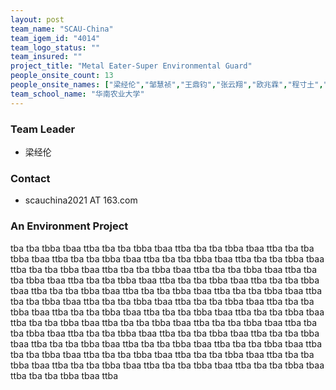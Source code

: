 ```yaml
---
layout: post
team_name: "SCAU-China"
team_igem_id: "4014"
team_logo_status: ""
team_insured: ""
project_title: "Metal Eater-Super Environmental Guard"
people_onsite_count: 13
people_onsite_names: ["梁经伦","邹慧祯","王鼎钧","张云翔","欧兆霖","程寸土","郭臣凯","张新瑞","赵肖凡","鲍成斌","张凯彬","冯紫婷"]
team_school_name: "华南农业大学"
---
```



### Team Leader
* 梁经伦

### Contact
* scauchina2021 AT 163.com

### An Environment Project

tba tba tbba tbaa ttba tba tba tbba tbaa ttba tba tba tbba tbaa ttba tba tba tbba tbaa ttba tba tba tbba tbaa ttba tba tba tbba tbaa ttba tba tba tbba tbaa ttba tba tba tbba tbaa ttba tba tba tbba tbaa ttba tba tba tbba tbaa ttba tba tba tbba tbaa ttba tba tba tbba tbaa ttba tba tba tbba tbaa ttba tba tba tbba tbaa ttba tba tba tbba tbaa ttba tba tba tbba tbaa ttba tba tba tbba tbaa ttba tba tba tbba tbaa ttba tba tba tbba tbaa ttba tba tba tbba tbaa ttba tba tba tbba tbaa ttba tba tba tbba tbaa ttba tba tba tbba tbaa ttba tba tba tbba tbaa ttba tba tba tbba tbaa ttba tba tba tbba tbaa ttba tba tba tbba tbaa ttba tba tba tbba tbaa ttba tba tba tbba tbaa ttba tba tba tbba tbaa ttba tba tba tbba tbaa ttba tba tba tbba tbaa ttba tba tba tbba tbaa ttba tba tba tbba tbaa ttba tba tba tbba tbaa ttba tba tba tbba tbaa ttba tba tba tbba tbaa ttba tba tba tbba tbaa ttba tba tba tbba tbaa ttba tba tba tbba tbaa ttba tba tba tbba tbaa ttba tba tba tbba tbaa ttba 
